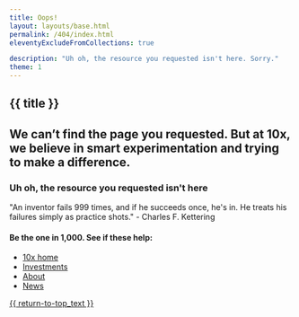 ```yaml
---
title: Oops!
layout: layouts/base.html
permalink: /404/index.html
eleventyExcludeFromCollections: true

description: "Uh oh, the resource you requested isn't here. Sorry."
theme: 1
---
```

<div class="portfolio-blog-pages">
  <div class="static-content-page portfolio-bloglist-wrapper">
    <div class="banner-bg newspage-wrapper">
      <div class="banner-bg-gradient padding-y-3 padding-x-4">
        <section class="grid-container header-section usa-section" aria-label="Introduction">
            <h1>{{ title }}</h1>
            <h2>We can’t find the page you requested. But at 10x, we believe in smart experimentation and trying to make a difference.</h2>
            <h3>Uh oh, the resource you requested isn't here</h3>
        </section>
      </div>
    </div>
    <section class="usa-section grid-container">
      <div class="grid-row">
        <div class="desktop:grid-col-8 usa-prose usa-layout-docs" id="main-content">
            <aside class="pull-quote">
                "An inventor fails 999 times, and if he succeeds once, he's in. He treats his failures simply as practice shots." - Charles F. Kettering
            </aside>
            <h4 class="font-sans-sm">Be the one in 1,000. See if these help:</h4>
            <ul class="list">
                <li><a href="/">10x home</a></li>
                <li><a href="/investments">Investments</a></li>
                <li><a href="/about">About</a></li>
                <li><a href="/news">News</a></li>
            </ul>
        </div>
      </div>
      <p id="return-to-top-wrapper" class="usa-identifier__required-links-item return-to-top margin-bottom-5">
        <a class="usa-link" href="#">{{ return-to-top_text }}</a>
      </p>
    </section>
  </div>
</div>

